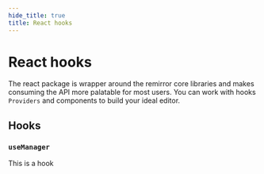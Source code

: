 ```yaml
---
hide_title: true
title: React hooks
---
```


# React hooks

The react package is wrapper around the remirror core libraries and makes consuming the API more palatable for most users. You can work with hooks `Providers` and components to build your ideal editor.

## Hooks

### `useManager`

This is a hook
